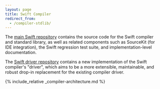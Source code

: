 ```yaml
---
layout: page
title: Swift Compiler
redirect_from: 
  - /compiler-stdlib/
---
```


The [main Swift repository][swift-repo] contains the source code for
the Swift compiler and standard library, as well as related components
such as SourceKit (for IDE integration), the Swift regression test
suite, and implementation-level documentation.

The [Swift driver repository][swift-driver-repo] contains a new
implementation of the Swift compiler's "driver", which aims to be a
more extensible, maintainable, and robust drop-in replacement for the
existing compiler driver.

{% include_relative _compiler-architecture.md %}

[bugtracker]:  https://github.com/apple/swift/issues
[swift-repo]: https://github.com/apple/swift "Swift repository"
[swift-driver-repo]: https://github.com/apple/swift-driver "Swift driver repository"
